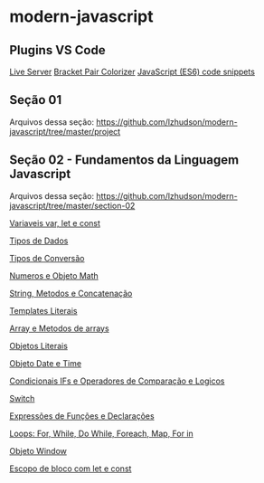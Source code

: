 # modern-javascript

## Plugins VS Code
[Live Server](https://marketplace.visualstudio.com/items?itemName=ritwickdey.LiveServer)
[Bracket Pair Colorizer](https://marketplace.visualstudio.com/items?itemName=CoenraadS.bracket-pair-colorizer)
[JavaScript (ES6) code snippets](https://marketplace.visualstudio.com/items?itemName=xabikos.JavaScriptSnippets)

## Seção 01
Arquivos dessa seção: <https://github.com/lzhudson/modern-javascript/tree/master/project>

## Seção 02 - Fundamentos da Linguagem Javascript
Arquivos dessa seção: <https://github.com/lzhudson/modern-javascript/tree/master/section-02>

[Variaveis var, let e const](https://github.com/lzhudson/modern-javascript/tree/master/section-02/01%20-%20variables%20-%20var%2C%20let%20%26%20const)

[Tipos de Dados](https://github.com/lzhudson/modern-javascript/tree/master/section-02/02-%20data%20types%20in%20javascript)

[Tipos de Conversão](https://github.com/lzhudson/modern-javascript/tree/master/section-02/03%20-%20type%20conversion)

[Numeros e Objeto Math](https://github.com/lzhudson/modern-javascript/tree/master/section-02/04%20-%20numbers%20and%20Math%20object)

[String, Metodos e Concatenação](https://github.com/lzhudson/modern-javascript/tree/master/section-02/05%20-%20string%20methods%20and%20concatenation)

[Templates Literais](https://github.com/lzhudson/modern-javascript/tree/master/section-02/06%20-%20template%20literals)

[Array e Metodos de arrays](https://github.com/lzhudson/modern-javascript/tree/master/section-02/07%20-%20Arrays%20and%20array%20methods)

[Objetos Literais](https://github.com/lzhudson/modern-javascript/tree/master/section-02/08%20-%20objects%20literals)

[Objeto Date e Time](https://github.com/lzhudson/modern-javascript/tree/master/section-02/09%20-%20date%20times)

[Condicionais IFs e Operadores de Comparação e Logicos](https://github.com/lzhudson/modern-javascript/tree/master/section-02/10%20-%20if%20statements%20and%20comparison%20operators)

[Switch](https://github.com/lzhudson/modern-javascript/tree/master/section-02/11%20-%20switch)

[Expressões de Funções e Declarações](https://github.com/lzhudson/modern-javascript/tree/master/section-02/12%20-%20functions%20expressions%20and%20declarations)

[Loops: For, While, Do While, Foreach, Map, For in](https://github.com/lzhudson/modern-javascript/tree/master/section-02/13%20-%20general%20loops)

[Objeto Window](https://github.com/lzhudson/modern-javascript/tree/master/section-02/14%20-%20the%20window%20object)

[Escopo de bloco com let e const](https://github.com/lzhudson/modern-javascript/tree/master/section-02/15%20-%20block%20scope%20with%20let%20and%20const)